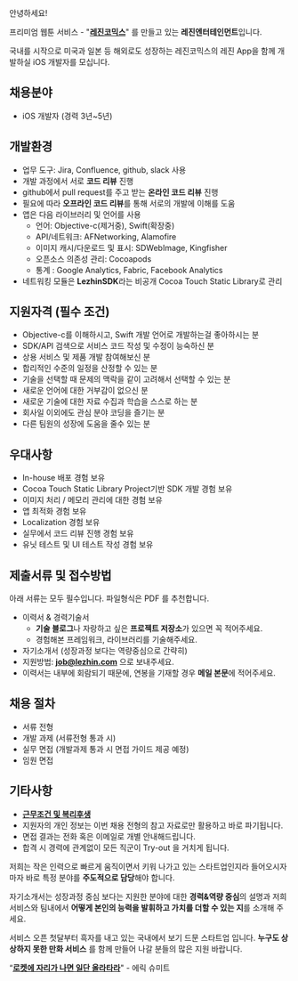 안녕하세요!

프리미엄 웹툰 서비스 - "**[레진코믹스](http://www.lezhin.com)**" 를 만들고 있는 **레진엔터테인먼트**입니다.

국내를 시작으로 미국과 일본 등 해외로도 성장하는 레진코믹스의 레진 App을 함께 개발하실 iOS 개발자를 모십니다.



## 채용분야

- iOS 개발자 (경력 3년~5년)


## 개발환경 

- 업무 도구: Jira, Confluence, github, slack 사용
- 개발 과정에서 서로 **코드 리뷰** 진행
- github에서 pull request를 주고 받는 **온라인 코드 리뷰** 진행
- 필요에 따라 **오프라인 코드 리뷰**를 통해 서로의 개발에 이해를 도움
- 앱은 다음 라이브러리 및 언어를 사용
  - 언어: Objective-c(제거중), Swift(확장중)
  - API/네트워크: AFNetworking, Alamofire
  - 이미지 캐시/다운로드 및 표시: SDWebImage, Kingfisher
  - 오픈소스 의존성 관리: Cocoapods
  - 통계 : Google Analytics, Fabric, Facebook Analytics
 - 네트워킹 모듈은 **LezhinSDK**라는 비공개 Cocoa Touch Static Library로 관리


## 지원자격 (필수 조건)

- Objective-c를 이해하시고, Swift 개발 언어로 개발하는걸 좋아하시는 분
- SDK/API 검색으로 서비스 코드 작성 및 수정이 능숙하신 분
- 상용 서비스 및 제품 개발 참여해보신 분
- 합리적인 수준의 일정을 산정할 수 있는 분
- 기술을 선택할 때 문제의 맥락을 같이 고려해서 선택할 수 있는 분
- 새로운 언어에 대한 거부감이 없으신 분
- 새로운 기술에 대한 자료 수집과 학습을 스스로 하는 분
- 회사일 이외에도 관심 분야 코딩을 즐기는 분
- 다른 팀원의 성장에 도움을 줄수 있는 분


## 우대사항

- In-house 배포 경험 보유
- Cocoa Touch Static Library Project기반 SDK 개발 경험 보유
- 이미지 처리 / 메모리 관리에 대한 경험 보유
- 앱 최적화 경험 보유 
- Localization 경험 보유 
- 실무에서 코드 리뷰 진행 경험 보유 
- 유닛 테스트 및 UI 테스트 작성 경험 보유


## 제출서류 및 접수방법

아래 서류는 모두 필수입니다. 파일형식은 PDF 를 추천합니다.

- 이력서 & 경력기술서 
  - **기술 블로그**나 자랑하고 싶은 **프로젝트 저장소**가 있으면 꼭 적어주세요.
  - 경험해본 프레임워크, 라이브러리를 기술해주세요.
- 자기소개서 (성장과정 보다는 역량중심으로 간략히)
- 지원방법: **job@lezhin.com** 으로 보내주세요.
- 이력서는 내부에 회람되기 때문에, 연봉을 기재할 경우 **메일 본문**에 적어주세요.


## 채용 절차

- 서류 전형
- 개발 과제 (서류전형 통과 시)
- 실무 면접 (개발과제 통과 시 면접 가이드 제공 예정)
- 임원 면접 


## 기타사항 
- [**근무조건 및 복리후생**](https://github.com/lezhin/apply/blob/master/README.md)
- 지원자의 개인 정보는 이번 채용 전형의 참고 자료로만 활용하고 바로 파기됩니다.
- 면접 결과는 전화 혹은 이메일로 개별 안내해드립니다.
- 합격 시 경력에 관계없이 모든 직군이 Try-out 을 거치게 됩니다. 


저희는 작은 인력으로 빠르게 움직이면서 키워 나가고 있는 스타트업인지라 들어오시자마자 바로 특정 분야를 **주도적으로 담당**해야 합니다. 

자기소개서는 성장과정 중심 보다는 지원한 분야에 대한 **경력&역량 중심**의 설명과 저희 서비스와 팀내에서 **어떻게 본인의 능력을 발휘하고 가치를 더할 수 있는 지**를 소개해 주세요.

서비스 오픈 첫달부터 흑자를 내고 있는 국내에서 보기 드문 스타트업 입니다. **누구도 상상하지 못한 만화 서비스** 를 함께 만들어 나갈 분들의 많은 지원 바랍니다.


“[**로켓에 자리가 나면 일단 올라타라**](http://estima.wordpress.com/2012/05/28/sheryl/)" - 에릭 슈미트